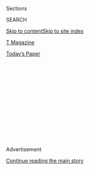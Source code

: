 <div id="app">

<div id="standalone-header">

<div class="interactive-masthead NYTAppHideMasthead css-qz70u6 e1suatyy0">

<div class="section css-ui9rw0 e1suatyy2">

<div class="css-eph4ug er09x8g0">

<div class="css-6n7j50">

</div>

<span class="css-1dv1kvn">Sections</span>

<div class="css-10488qs">

<span class="css-1dv1kvn">SEARCH</span>

</div>

[Skip to content](#site-content)[Skip to site index](#site-index)

</div>

<div id="masthead-section-label" class="css-1wr3we4 eaxe0e00">

[T
Magazine](https://www.nytimes3xbfgragh.onion/section/t-magazine)

</div>

<div class="css-10698na e1huz5gh0">

</div>

</div>

<div id="masthead-bar-one" class="section hasLinks css-15hmgas e1csuq9d3">

<div class="css-uqyvli e1csuq9d0">

</div>

<div class="css-1uqjmks e1csuq9d1">

</div>

<div class="css-9e9ivx">

[](https://myaccount.nytimes3xbfgragh.onion/auth/login?response_type=cookie&client_id=vi)

</div>

<div class="css-1bvtpon e1csuq9d2">

[Today’s
Paper](https://www.nytimes3xbfgragh.onion/section/todayspaper)

</div>

</div>

</div>

<div class="css-1aor85t" style="opacity:0.000000001;z-index:-1;visibility:hidden">

<div class="css-1hqnpie">

<div class="css-epjblv">

<span class="css-100wwgy">Past Issues of T
Magazine</span>

</div>

<div class="css-k008qs">

<div class="css-o5pzib">

<span class="css-18z7m18"></span>

<div>

</div>

</div>

<span class="css-1n6z4y">https://nyti.ms/2WaOhU1</span>

<div class="css-1705lsu">

<div class="css-4xjgmj">

<div class="css-4skfbu" data-role="toolbar" data-aria-label="Social Media Share buttons, Save button, and Comments Panel with current comment count" data-testid="share-tools">

  - 
  - 
  - 
  - 
    
    <div class="css-6n7j50">
    
    </div>

  - 

</div>

</div>

</div>

</div>

</div>

</div>

<div id="top-wrapper" class="css-1sy8kpn">

<div id="top-slug" class="css-l9onyx">

Advertisement

</div>

[Continue reading the main
story](#after-top)

<div class="ad top-wrapper" style="text-align:center;height:100%;display:block;min-height:250px">

<div id="top" class="place-ad" data-position="top" data-size-key="top">

</div>

</div>

<div id="after-top">

</div>

</div>

</div>

<div id="site-content" data-role="main">

# Past Issues of T Magazine

<div class="css-1vegfwe interactive-byline-container">

<div class="interactive-byline css-103zbxs">

March 13,
2020

</div>

</div>

<div id="interactive-standalone-sharetools" class="css-wkcogx">

<div>

<div class="interactive-sharetools css-9z2bwm" data-role="toolbar" data-aria-label="Social Media Share buttons, Save button, and Comments Panel with current comment count" data-testid="share-tools">

  - 
  - 
  - 
  - 
    
    <div class="css-6n7j50">
    
    </div>

</div>

</div>

</div>

<div id="past-issues" class="section interactive-standard interactive-content interactive-size-scoop css-uc81c" data-id="100000007030494">

<div class="css-17ih8de interactive-body">

<div class="g-archive-header">

T Magazine <span>Past
Issues</span>

</div>

<div class="g-story g-freebird g-max-limit" data-preview-slug="tmag-archives">

<div class="g-container g-year">

<div class="g-container g-year-inner">

## <span class="g-balancer" data-id="1">2020</span>

<div class="g-asset g-grid g-col-count-4 g-label-top-left g-asset-width-full" style="">

<div class="g-grid-item-container g-align-left" style="">

<div class="g-grid-item" style="">

[](https://www.nytimes3xbfgragh.onion/issue/t-magazine/2020/05/02/ts-may-17-travel-issue)

<div class="g-asset g-image g-asset-width-bleed" style="">

<div class="g-asset_inner">

![](https://static01.graylady3jvrrxbe.onion/packages/flash/multimedia/ICONS/transparent.png)

![](https://static01.graylady3jvrrxbe.onion/images/2020/05/12/t-magazine/12tmag-travelcover/12tmag-travelcover-articleLarge-v2.gif)

</div>

</div>

Spring

Travel

</div>

<div class="g-grid-item" style="">

[](https://www.nytimes3xbfgragh.onion/issue/t-magazine/2020/04/12/ts-april-19-culture-issue)

<div class="g-asset g-image g-asset-width-bleed" style="">

<div class="g-asset_inner">

![](https://static01.graylady3jvrrxbe.onion/packages/flash/multimedia/ICONS/transparent.png)

![](https://static01.graylady3jvrrxbe.onion/images/2020/04/13/t-magazine/13tmag-coversarchive/13tmag-coversarchive-superJumbo-v2.gif)

</div>

</div>

Spring

Culture

</div>

<div class="g-grid-item" style="">

[](https://www.nytimes3xbfgragh.onion/issue/t-magazine/2020/03/06/ts-march-22-design-issue)

<div class="g-asset g-image g-asset-width-bleed" style="">

<div class="g-asset_inner">

![](https://static01.graylady3jvrrxbe.onion/packages/flash/multimedia/ICONS/transparent.png)

![](https://static01.graylady3jvrrxbe.onion/images/2020/03/19/t-magazine/19tmag-decotiis-slide-DM3X/19tmag-decotiis-slide-DM3X-jumbo.jpg)

</div>

</div>

Spring

Design

</div>

<div class="g-grid-item" style="">

[](https://www.nytimes3xbfgragh.onion/issue/t-magazine/2020/02/21/ts-march-8-mens-fashion-issue)

<div class="g-asset g-image g-asset-width-bleed" style="">

<div class="g-asset_inner">

![](https://static01.graylady3jvrrxbe.onion/packages/flash/multimedia/ICONS/transparent.png)

![](https://static01.graylady3jvrrxbe.onion/newsgraphics/2020/01/21/tmag-archives/assets/images/spring-mens-2020-480.jpg)

</div>

</div>

Spring

Men’s
Fashion

</div>

<div class="g-grid-item" style="">

[](https://www.nytimes3xbfgragh.onion/issue/t-magazine/2020/02/06/ts-feb-23-womens-fashion-issue)

<div class="g-asset g-image g-asset-width-bleed" style="">

<div class="g-asset_inner">

![](https://static01.graylady3jvrrxbe.onion/packages/flash/multimedia/ICONS/transparent.png)

![](https://static01.graylady3jvrrxbe.onion/newsgraphics/2020/01/21/tmag-archives/assets/images/spring-womens-2020-480.jpg)

</div>

</div>

Spring

Women’s
Fashion

</div>

</div>

</div>

</div>

</div>

<div class="g-container g-year">

<div class="g-container g-year-inner">

## <span class="g-balancer" data-id="2">2019</span>

<div class="g-asset g-grid g-col-count-4 g-label-top-left g-asset-width-full" style="">

<div class="g-grid-item-container g-align-left" style="">

<div class="g-grid-item" style="">

[](https://www.nytimes3xbfgragh.onion/issue/t-magazine/2019/11/21/ts-dec-8-holiday-issue)

<div class="g-asset g-image g-asset-width-bleed" style="">

<div class="g-asset_inner">

![](https://static01.graylady3jvrrxbe.onion/packages/flash/multimedia/ICONS/transparent.png)

![](https://static01.graylady3jvrrxbe.onion/images/2019/12/05/t-magazine/05tmag-revisionists-slide-TPK4-copy/05tmag-revisionists-slide-TPK4-articleLarge.jpg)

</div>

</div>

Winter

Holiday

</div>

<div class="g-grid-item" style="">

[](https://www.nytimes3xbfgragh.onion/issue/t-magazine/2019/11/04/ts-nov-17-travel-issue)

<div class="g-asset g-image g-asset-width-bleed" style="">

<div class="g-asset_inner">

![](https://static01.graylady3jvrrxbe.onion/packages/flash/multimedia/ICONS/transparent.png)

![](https://static01.graylady3jvrrxbe.onion/images/2019/11/14/t-magazine/14tmag-collections-travel/14tmag-collections-travel-articleLarge-v3.jpg)

</div>

</div>

Winter

Travel

</div>

<div class="g-grid-item" style="">

[](https://www.nytimes3xbfgragh.onion/issue/t-magazine/2019/10/04/ts-oct-20-greats-issue)

<div class="g-asset g-image g-asset-width-bleed" style="">

<div class="g-asset_inner">

![](https://static01.graylady3jvrrxbe.onion/packages/flash/multimedia/ICONS/transparent.png)

![](https://static01.graylady3jvrrxbe.onion/images/2019/10/16/t-magazine/16tmag-greatsgif/16tmag-greatsgif-articleLarge-v2.gif)

</div>

</div>

Fall

The
Greats

</div>

<div class="g-grid-item" style="">

[](https://www.nytimes3xbfgragh.onion/issue/t-magazine/2019/09/09/ts-sept-22-design-luxury-issue)

<div class="g-asset g-image g-asset-width-bleed" style="">

<div class="g-asset_inner">

![](https://static01.graylady3jvrrxbe.onion/packages/flash/multimedia/ICONS/transparent.png)

![](https://static01.graylady3jvrrxbe.onion/images/2019/09/18/t-magazine/18tmag-dixon-slide-JYWP-copy/18tmag-dixon-slide-JYWP-articleLarge.jpg)

</div>

</div>

Fall

Design &
Luxury

</div>

<div class="g-grid-item" style="">

[](https://www.nytimes3xbfgragh.onion/issue/t-magazine/2019/08/27/ts-sept-8-mens-fashion-issue)

<div class="g-asset g-image g-asset-width-bleed" style="">

<div class="g-asset_inner">

![](https://static01.graylady3jvrrxbe.onion/packages/flash/multimedia/ICONS/transparent.png)

![](https://static01.graylady3jvrrxbe.onion/newsgraphics/2020/01/21/tmag-archives/assets/images/fall-mens-2019-480.jpg)

</div>

</div>

Fall

Men’s
Fashion

</div>

<div class="g-grid-item" style="">

[](https://www.nytimes3xbfgragh.onion/issue/t-magazine/2019/08/08/ts-aug-18-womens-fashion-issue)

<div class="g-asset g-image g-asset-width-bleed" style="">

<div class="g-asset_inner">

![](https://static01.graylady3jvrrxbe.onion/packages/flash/multimedia/ICONS/transparent.png)

![](https://static01.graylady3jvrrxbe.onion/newsgraphics/2020/01/21/tmag-archives/assets/images/fall-womens-2019-480.jpg)

</div>

</div>

Fall

Women’s
Fashion

</div>

<div class="g-grid-item" style="">

[](https://www.nytimes3xbfgragh.onion/issue/t-magazine/2019/05/08/ts-may-19-travel-issue)

<div class="g-asset g-image g-asset-width-bleed" style="">

<div class="g-asset_inner">

![](https://static01.graylady3jvrrxbe.onion/packages/flash/multimedia/ICONS/transparent.png)

![](https://static01.graylady3jvrrxbe.onion/images/2019/05/15/t-magazine/oakImage-1557946871119/oakImage-1557946871119-articleLarge.jpg)

</div>

</div>

Spring

Travel

</div>

<div class="g-grid-item" style="">

[](https://www.nytimes3xbfgragh.onion/issue/t-magazine/2019/04/06/ts-april-14-culture-issue)

<div class="g-asset g-image g-asset-width-bleed" style="">

<div class="g-asset_inner">

![](https://static01.graylady3jvrrxbe.onion/packages/flash/multimedia/ICONS/transparent.png)

![](https://static01.graylady3jvrrxbe.onion/images/2019/04/11/t-magazine/11tmag-cover/11tmag-cover-jumbo-v2.gif)

</div>

</div>

Spring

Culture

</div>

<div class="g-grid-item" style="">

[](https://www.nytimes3xbfgragh.onion/issue/t-magazine/2019/03/11/ts-march-24-design-issue)

<div class="g-asset g-image g-asset-width-bleed" style="">

<div class="g-asset_inner">

![](https://static01.graylady3jvrrxbe.onion/packages/flash/multimedia/ICONS/transparent.png)

![](https://static01.graylady3jvrrxbe.onion/images/2019/03/19/t-magazine/oakImage-1553003965942/oakImage-1553003965942-articleLarge.jpg)

</div>

</div>

Spring

Design

</div>

<div class="g-grid-item" style="">

[](https://www.nytimes3xbfgragh.onion/issue/t-magazine/2019/02/20/ts-march-3-mens-fashion-issue)

<div class="g-asset g-image g-asset-width-bleed" style="">

<div class="g-asset_inner">

![](https://static01.graylady3jvrrxbe.onion/packages/flash/multimedia/ICONS/transparent.png)

![](https://static01.graylady3jvrrxbe.onion/images/2019/02/18/t-magazine/18tmag-johns-slide-0QTI-copy/18tmag-johns-slide-0QTI-articleLarge.jpg)

</div>

</div>

Spring

Men’s
Fashion

</div>

<div class="g-grid-item" style="">

[](https://www.nytimes3xbfgragh.onion/issue/t-magazine/2019/02/04/ts-feb-17-womens-fashion-issue)

<div class="g-asset g-image g-asset-width-bleed" style="">

<div class="g-asset_inner">

![](https://static01.graylady3jvrrxbe.onion/packages/flash/multimedia/ICONS/transparent.png)

![](https://static01.graylady3jvrrxbe.onion/images/2019/02/14/t-magazine/oakImage-1550161003150/oakImage-1550161003150-articleLarge.jpg)

</div>

</div>

Spring

Women’s
Fashion

</div>

</div>

</div>

</div>

</div>

<div class="g-container g-year">

<div class="g-container g-year-inner">

## <span class="g-balancer" data-id="3">2018</span>

<div class="g-asset g-grid g-col-count-4 g-label-top-left g-asset-width-full" style="">

<div class="g-grid-item-container g-align-left" style="">

<div class="g-grid-item" style="">

[](https://www.nytimes3xbfgragh.onion/issue/t-magazine/2018/11/19/ts-dec-2-holiday-issue)

<div class="g-asset g-image g-asset-width-bleed" style="">

<div class="g-asset_inner">

![](https://static01.graylady3jvrrxbe.onion/packages/flash/multimedia/ICONS/transparent.png)

![](https://static01.graylady3jvrrxbe.onion/images/2018/12/03/t-magazine/03tmag-staticcover/03tmag-staticcover-jumbo-v2.gif)

</div>

</div>

Winter

Holiday

</div>

<div class="g-grid-item" style="">

[](https://www.nytimes3xbfgragh.onion/issue/t-magazine/2018/10/26/ts-nov-11-travel-issue)

<div class="g-asset g-image g-asset-width-bleed" style="">

<div class="g-asset_inner">

![](https://static01.graylady3jvrrxbe.onion/packages/flash/multimedia/ICONS/transparent.png)

![](https://static01.graylady3jvrrxbe.onion/images/2018/11/08/t-magazine/oakImage-1541697277397/oakImage-1541697277397-articleLarge.jpg)

</div>

</div>

Winter

Travel

</div>

<div class="g-grid-item" style="">

[](https://www.nytimes3xbfgragh.onion/issue/t-magazine/2018/10/05/ts-oct-21-greats-issue)

<div class="g-asset g-image g-asset-width-bleed" style="">

<div class="g-asset_inner">

![](https://static01.graylady3jvrrxbe.onion/packages/flash/multimedia/ICONS/transparent.png)

![](https://static01.graylady3jvrrxbe.onion/newsgraphics/2020/01/21/tmag-archives/assets/greatsb.gif)

</div>

</div>

Fall

The
Greats

</div>

<div class="g-grid-item" style="">

[](https://www.nytimes3xbfgragh.onion/issue/t-magazine/2018/09/06/ts-sept-23-design-luxury-issue)

<div class="g-asset g-image g-asset-width-bleed" style="">

<div class="g-asset_inner">

![](https://static01.graylady3jvrrxbe.onion/packages/flash/multimedia/ICONS/transparent.png)

![](https://static01.graylady3jvrrxbe.onion/images/2018/09/19/t-magazine/19tmag-luca-slide-BAFB-copy/19tmag-luca-slide-BAFB-articleLarge.jpg)

</div>

</div>

Fall

Design &
Luxury

</div>

<div class="g-grid-item" style="">

[](https://www.nytimes3xbfgragh.onion/issue/t-magazine/2018/08/31/ts-sept-9-mens-fashion-issue)

<div class="g-asset g-image g-asset-width-bleed" style="">

<div class="g-asset_inner">

![](https://static01.graylady3jvrrxbe.onion/packages/flash/multimedia/ICONS/transparent.png)

![](https://static01.graylady3jvrrxbe.onion/images/2018/09/05/t-magazine/05tmag-mensgif/05tmag-mensgif-jumbo-v2.gif)

</div>

</div>

Fall

Men’s
Fashion

</div>

<div class="g-grid-item" style="">

[](https://www.nytimes3xbfgragh.onion/issue/t-magazine/2018/08/06/ts-aug-19-womens-fashion-issue)

<div class="g-asset g-image g-asset-width-bleed" style="">

<div class="g-asset_inner">

![](https://static01.graylady3jvrrxbe.onion/packages/flash/multimedia/ICONS/transparent.png)

![](https://static01.graylady3jvrrxbe.onion/images/2018/08/15/t-magazine/15tmag-cover/15tmag-cover-articleLarge.jpg)

</div>

</div>

Fall

Women’s
Fashion

</div>

<div class="g-grid-item" style="">

[](https://www.nytimes3xbfgragh.onion/issue/t-magazine/2018/05/07/ts-may-20-travel-issue)

<div class="g-asset g-image g-asset-width-bleed" style="">

<div class="g-asset_inner">

![](https://static01.graylady3jvrrxbe.onion/packages/flash/multimedia/ICONS/transparent.png)

![](https://static01.graylady3jvrrxbe.onion/images/2018/05/17/t-magazine/17tmag-travelcpost/17tmag-travelcpost-articleLarge.jpg)

</div>

</div>

Spring

Travel

</div>

<div class="g-grid-item" style="">

[](https://www.nytimes3xbfgragh.onion/issue/t-magazine/2018/04/06/ts-april-22-culture-issue)

<div class="g-asset g-image g-asset-width-bleed" style="">

<div class="g-asset_inner">

![](https://static01.graylady3jvrrxbe.onion/packages/flash/multimedia/ICONS/transparent.png)

![](https://static01.graylady3jvrrxbe.onion/images/2018/04/13/t-magazine/13tmag-gif/13tmag-gif-articleLarge.gif)

</div>

</div>

Spring

Culture

</div>

<div class="g-grid-item" style="">

[](https://www.nytimes3xbfgragh.onion/issue/t-magazine/2018/03/13/ts-march-25-design-issue)

<div class="g-asset g-image g-asset-width-bleed" style="">

<div class="g-asset_inner">

![](https://static01.graylady3jvrrxbe.onion/packages/flash/multimedia/ICONS/transparent.png)

![](https://static01.graylady3jvrrxbe.onion/images/2018/03/21/t-magazine/21tmag-designcover/21tmag-designcover-articleLarge.jpg)

</div>

</div>

Spring

Design

</div>

<div class="g-grid-item" style="">

[](https://www.nytimes3xbfgragh.onion/issue/t-magazine/2018/02/21/ts-march-4-mens-style-issue)

<div class="g-asset g-image g-asset-width-bleed" style="">

<div class="g-asset_inner">

![](https://static01.graylady3jvrrxbe.onion/packages/flash/multimedia/ICONS/transparent.png)

![](https://static01.graylady3jvrrxbe.onion/images/2018/03/13/t-magazine/13tmag-c2/13tmag-c2-articleLarge.jpg)

</div>

</div>

Spring

Men’s
Style

</div>

<div class="g-grid-item" style="">

[](https://www.nytimes3xbfgragh.onion/issue/t-magazine/2018/02/09/ts-feb-18-womens-fashion-issue)

<div class="g-asset g-image g-asset-width-bleed" style="">

<div class="g-asset_inner">

![](https://static01.graylady3jvrrxbe.onion/packages/flash/multimedia/ICONS/transparent.png)

![](https://static01.graylady3jvrrxbe.onion/images/2018/03/13/t-magazine/13tmag-c1/13tmag-c1-articleLarge.jpg)

</div>

</div>

Spring

Women’s
Fashion

</div>

</div>

</div>

</div>

</div>

<div class="g-container g-year">

<div class="g-container g-year-inner">

## <span class="g-balancer" data-id="4">2017</span>

<div class="g-asset g-grid g-col-count-4 g-label-top-left g-asset-width-full" style="">

<div class="g-grid-item-container g-align-left" style="">

<div class="g-grid-item" style="">

[](https://www.nytimes3xbfgragh.onion/issue/t-magazine/2017/11/17/ts-dec-3-holiday-issue)

<div class="g-asset g-image g-asset-width-bleed" style="">

<div class="g-asset_inner">

![](https://static01.graylady3jvrrxbe.onion/packages/flash/multimedia/ICONS/transparent.png)

![](https://static01.graylady3jvrrxbe.onion/newsgraphics/2020/01/21/tmag-archives/assets/images/winter-holiday-2017-480.jpg)

</div>

</div>

Winter

Holiday

</div>

<div class="g-grid-item" style="">

[](https://www.nytimes3xbfgragh.onion/issue/t-magazine/2017/10/27/ts-nov-12-travel-issue)

<div class="g-asset g-image g-asset-width-bleed" style="">

<div class="g-asset_inner">

![](https://static01.graylady3jvrrxbe.onion/packages/flash/multimedia/ICONS/transparent.png)

![](https://static01.graylady3jvrrxbe.onion/newsgraphics/2020/01/21/tmag-archives/assets/images/winter-travel-2017-480.jpg)

</div>

</div>

Winter

Travel

</div>

<div class="g-grid-item" style="">

[](https://www.nytimes3xbfgragh.onion/issue/t-magazine/2017/10/02/ts-oct-22-the-greats-issue)

<div class="g-asset g-image g-asset-width-bleed" style="">

<div class="g-asset_inner">

![](https://static01.graylady3jvrrxbe.onion/packages/flash/multimedia/ICONS/transparent.png)

![](https://static01.graylady3jvrrxbe.onion/newsgraphics/2020/01/21/tmag-archives/assets/greatsa.gif)

</div>

</div>

Fall

The
Greats

</div>

<div class="g-grid-item" style="">

[](https://www.nytimes3xbfgragh.onion/issue/t-magazine/2017/09/11/ts-sept-24-design-luxury-issue)

<div class="g-asset g-image g-asset-width-bleed" style="">

<div class="g-asset_inner">

![](https://static01.graylady3jvrrxbe.onion/packages/flash/multimedia/ICONS/transparent.png)

![](https://static01.graylady3jvrrxbe.onion/newsgraphics/2020/01/21/tmag-archives/assets/images/fall-design-2017-480.jpg)

</div>

</div>

Fall

Design &
Luxury

</div>

<div class="g-grid-item" style="">

[](https://www.nytimes3xbfgragh.onion/issue/t-magazine/2017/09/05/ts-sept-10-mens-style-issue)

<div class="g-asset g-image g-asset-width-bleed" style="">

<div class="g-asset_inner">

![](https://static01.graylady3jvrrxbe.onion/packages/flash/multimedia/ICONS/transparent.png)

![](https://static01.graylady3jvrrxbe.onion/newsgraphics/2020/01/21/tmag-archives/assets/images/fall-mens-2017-480.jpg)

</div>

</div>

Fall

Men’s
Style

</div>

<div class="g-grid-item" style="">

[](https://www.nytimes3xbfgragh.onion/issue/t-magazine/2017/08/11/ts-aug-20-womens-fashion-issue)

<div class="g-asset g-image g-asset-width-bleed" style="">

<div class="g-asset_inner">

![](https://static01.graylady3jvrrxbe.onion/packages/flash/multimedia/ICONS/transparent.png)

![](https://static01.graylady3jvrrxbe.onion/newsgraphics/2020/01/21/tmag-archives/assets/images/fall-womens-2017-480.jpg)

</div>

</div>

Fall

Women’s
Fashion

</div>

<div class="g-grid-item" style="">

[](https://www.nytimes3xbfgragh.onion/issue/t-magazine/2017/05/08/ts-may-21-travel-issue-20170521)

<div class="g-asset g-image g-asset-width-bleed" style="">

<div class="g-asset_inner">

![](https://static01.graylady3jvrrxbe.onion/packages/flash/multimedia/ICONS/transparent.png)

![](https://static01.graylady3jvrrxbe.onion/newsgraphics/2020/01/21/tmag-archives/assets/images/spring-travel-2017-480.jpg)

</div>

</div>

Spring

Travel

</div>

<div class="g-grid-item" style="">

[](https://www.nytimes3xbfgragh.onion/issue/t-magazine/2017/04/10/ts-april-23-culture-issue-20170423)

<div class="g-asset g-image g-asset-width-bleed" style="">

<div class="g-asset_inner">

![](https://static01.graylady3jvrrxbe.onion/packages/flash/multimedia/ICONS/transparent.png)

![](https://static01.graylady3jvrrxbe.onion/newsgraphics/2020/01/21/tmag-archives/assets/images/spring-culture-2017-480.jpg)

</div>

</div>

Spring

Culture

</div>

<div class="g-grid-item" style="">

[](https://www.nytimes3xbfgragh.onion/issue/t-magazine/2017/03/07/design-issue-20170326)

<div class="g-asset g-image g-asset-width-bleed" style="">

<div class="g-asset_inner">

![](https://static01.graylady3jvrrxbe.onion/packages/flash/multimedia/ICONS/transparent.png)

![](https://static01.graylady3jvrrxbe.onion/newsgraphics/2020/01/21/tmag-archives/assets/images/spring-design-2017-480.jpg)

</div>

</div>

Spring

Design

</div>

<div class="g-grid-item" style="">

[](https://www.nytimes3xbfgragh.onion/issue/t-magazine/2017/03/05/ts-march-5-mens-style-issue)

<div class="g-asset g-image g-asset-width-bleed" style="">

<div class="g-asset_inner">

![](https://static01.graylady3jvrrxbe.onion/packages/flash/multimedia/ICONS/transparent.png)

![](https://static01.graylady3jvrrxbe.onion/newsgraphics/2020/01/21/tmag-archives/assets/mensa.gif)

</div>

</div>

Spring

Men’s
Style

</div>

<div class="g-grid-item" style="">

[](https://www.nytimes3xbfgragh.onion/issue/t-magazine/2017/02/19/womens-fashion-issue)

<div class="g-asset g-image g-asset-width-bleed" style="">

<div class="g-asset_inner">

![](https://static01.graylady3jvrrxbe.onion/packages/flash/multimedia/ICONS/transparent.png)

![](https://static01.graylady3jvrrxbe.onion/newsgraphics/2020/01/21/tmag-archives/assets/images/spring-womens-2017-480.jpg)

</div>

</div>

Spring

Women’s
Fashion

</div>

</div>

</div>

</div>

</div>

<div class="g-container g-year">

<div class="g-container g-year-inner">

## <span class="g-balancer" data-id="5">2016</span>

<div class="g-asset g-grid g-col-count-5 g-label-top-left g-asset-width-full" style="">

<div class="g-grid-item-container g-align-left" style="">

<div class="g-grid-item" style="">

[](https://www.nytimes3xbfgragh.onion/issue/t-magazine/2016/12/04/Ts-Dec-4-Holiday-Issue)

<div class="g-asset g-image g-asset-width-bleed" style="">

<div class="g-asset_inner">

![](https://static01.graylady3jvrrxbe.onion/packages/flash/multimedia/ICONS/transparent.png)

![](https://static01.graylady3jvrrxbe.onion/newsgraphics/2020/01/21/tmag-archives/assets/images/winter-holiday-2016-480.jpg)

</div>

</div>

Winter

Holiday

</div>

<div class="g-grid-item" style="">

[](https://www.nytimes3xbfgragh.onion/issue/t-magazine/2016/11/13/Ts-Nov-13-Travel-Issue)

<div class="g-asset g-image g-asset-width-bleed" style="">

<div class="g-asset_inner">

![](https://static01.graylady3jvrrxbe.onion/packages/flash/multimedia/ICONS/transparent.png)

![](https://static01.graylady3jvrrxbe.onion/newsgraphics/2020/01/21/tmag-archives/assets/images/winter-travel-2016-480.jpg)

</div>

</div>

Winter

Travel

</div>

<div class="g-grid-item" style="">

[](https://www.nytimes3xbfgragh.onion/issue/t-magazine/2016/10/23/greats)

<div class="g-asset g-image g-asset-width-bleed" style="">

<div class="g-asset_inner">

![](https://static01.graylady3jvrrxbe.onion/packages/flash/multimedia/ICONS/transparent.png)

![](https://static01.graylady3jvrrxbe.onion/newsgraphics/2020/01/21/tmag-archives/assets/images/fall-greats-2016-480.jpg)

</div>

</div>

Fall

The
Greats

</div>

<div class="g-grid-item" style="">

[](https://www.nytimes3xbfgragh.onion/issue/t-magazine/2016/09/25/design-luxury)

<div class="g-asset g-image g-asset-width-bleed" style="">

<div class="g-asset_inner">

![](https://static01.graylady3jvrrxbe.onion/packages/flash/multimedia/ICONS/transparent.png)

![](https://static01.graylady3jvrrxbe.onion/newsgraphics/2020/01/21/tmag-archives/assets/images/fall-design-2016-480.jpg)

</div>

</div>

Fall

Design &
Luxury

</div>

<div class="g-grid-item" style="">

[](https://www.nytimes3xbfgragh.onion/issue/t-magazine/2016/09/11/mens-style)

<div class="g-asset g-image g-asset-width-bleed" style="">

<div class="g-asset_inner">

![](https://static01.graylady3jvrrxbe.onion/packages/flash/multimedia/ICONS/transparent.png)

![](https://static01.graylady3jvrrxbe.onion/newsgraphics/2020/01/21/tmag-archives/assets/images/fall-mens-2016-480.jpg)

</div>

</div>

Fall

Men’s
Style

</div>

<div class="g-grid-item" style="">

[](https://www.nytimes3xbfgragh.onion/issue/t-magazine/2016/08/21/womens-fashion)

<div class="g-asset g-image g-asset-width-bleed" style="">

<div class="g-asset_inner">

![](https://static01.graylady3jvrrxbe.onion/packages/flash/multimedia/ICONS/transparent.png)

![](https://static01.graylady3jvrrxbe.onion/newsgraphics/2020/01/21/tmag-archives/assets/images/fall-womens-2016-480.jpg)

</div>

</div>

Fall

Women’s
Fashion

</div>

<div class="g-grid-item" style="">

[](https://www.nytimes3xbfgragh.onion/issue/t-magazine/2016/07/17/entertainment)

<div class="g-asset g-image g-asset-width-bleed" style="">

<div class="g-asset_inner">

![](https://static01.graylady3jvrrxbe.onion/packages/flash/multimedia/ICONS/transparent.png)

![](https://static01.graylady3jvrrxbe.onion/newsgraphics/2020/01/21/tmag-archives/assets/images/summer-entertainment-2016-480.jpg)

</div>

</div>

Summer

Entertainment

</div>

<div class="g-grid-item" style="">

[](https://www.nytimes3xbfgragh.onion/issue/t-magazine/2016/06/12/beauty)

<div class="g-asset g-image g-asset-width-bleed" style="">

<div class="g-asset_inner">

![](https://static01.graylady3jvrrxbe.onion/packages/flash/multimedia/ICONS/transparent.png)

![](https://static01.graylady3jvrrxbe.onion/newsgraphics/2020/01/21/tmag-archives/assets/images/summer-beauty-2016-480.jpg)

</div>

</div>

Summer

Beauty

</div>

<div class="g-grid-item" style="">

[](https://www.nytimes3xbfgragh.onion/issue/t-magazine/2016/05/22/travel)

<div class="g-asset g-image g-asset-width-bleed" style="">

<div class="g-asset_inner">

![](https://static01.graylady3jvrrxbe.onion/packages/flash/multimedia/ICONS/transparent.png)

![](https://static01.graylady3jvrrxbe.onion/newsgraphics/2020/01/21/tmag-archives/assets/images/summer-travel-2016-480.jpg)

</div>

</div>

Summer

Travel

</div>

<div class="g-grid-item" style="">

[](https://www.nytimes3xbfgragh.onion/issue/t-magazine/2016/04/17/culture)

<div class="g-asset g-image g-asset-width-bleed" style="">

<div class="g-asset_inner">

![](https://static01.graylady3jvrrxbe.onion/packages/flash/multimedia/ICONS/transparent.png)

![](https://static01.graylady3jvrrxbe.onion/newsgraphics/2020/01/21/tmag-archives/assets/images/spring-culture-2016-480.jpg)

</div>

</div>

Spring

Culture

</div>

<div class="g-grid-item" style="">

[](https://www.nytimes3xbfgragh.onion/issue/t-magazine/design/2016/03/20/t-design)

<div class="g-asset g-image g-asset-width-bleed" style="">

<div class="g-asset_inner">

![](https://static01.graylady3jvrrxbe.onion/packages/flash/multimedia/ICONS/transparent.png)

![](https://static01.graylady3jvrrxbe.onion/newsgraphics/2020/01/21/tmag-archives/assets/images/spring-design-2016-480.jpg)

</div>

</div>

Spring

Design

</div>

<div class="g-grid-item" style="">

[](https://www.nytimes3xbfgragh.onion/issue/t-magazine/2016/03/06/men-spring-fashion)

<div class="g-asset g-image g-asset-width-bleed" style="">

<div class="g-asset_inner">

![](https://static01.graylady3jvrrxbe.onion/packages/flash/multimedia/ICONS/transparent.png)

![](https://static01.graylady3jvrrxbe.onion/newsgraphics/2020/01/21/tmag-archives/assets/images/spring-mens-2016-480.jpg)

</div>

</div>

Spring

Men’s
Fashion

</div>

<div class="g-grid-item" style="">

[](https://www.nytimes3xbfgragh.onion/issue/t-magazine/2016/02/14/womens-fashion)

<div class="g-asset g-image g-asset-width-bleed" style="">

<div class="g-asset_inner">

![](https://static01.graylady3jvrrxbe.onion/packages/flash/multimedia/ICONS/transparent.png)

![](https://static01.graylady3jvrrxbe.onion/newsgraphics/2020/01/21/tmag-archives/assets/images/spring-womens-2016-480.jpg)

</div>

</div>

Spring

Women’s
Fashion

</div>

</div>

</div>

</div>

</div>

<div class="g-container g-year">

<div class="g-container g-year-inner">

## <span class="g-balancer" data-id="6">2015</span>

<div class="g-asset g-grid g-col-count-5 g-label-top-left g-asset-width-full" style="">

<div class="g-grid-item-container g-align-left" style="">

<div class="g-grid-item" style="">

[](https://www.nytimes3xbfgragh.onion/spotlight/t-magazine-issue-holiday-2015)

<div class="g-asset g-image g-asset-width-bleed" style="">

<div class="g-asset_inner">

![](https://static01.graylady3jvrrxbe.onion/packages/flash/multimedia/ICONS/transparent.png)

![](https://static01.graylady3jvrrxbe.onion/newsgraphics/2020/01/21/tmag-archives/assets/images/winter-holiday-2015-480.jpg)

</div>

</div>

Winter

Holiday

</div>

<div class="g-grid-item" style="">

[](https://www.nytimes3xbfgragh.onion/spotlight/t-magazine-issue-winter-travel)

<div class="g-asset g-image g-asset-width-bleed" style="">

<div class="g-asset_inner">

![](https://static01.graylady3jvrrxbe.onion/packages/flash/multimedia/ICONS/transparent.png)

![](https://static01.graylady3jvrrxbe.onion/newsgraphics/2020/01/21/tmag-archives/assets/images/winter-travel-2015-480.jpg)

</div>

</div>

Winter

Travel

</div>

<div class="g-grid-item" style="">

[](https://www.nytimes3xbfgragh.onion/spotlight/t-magazine-issue-the-greats)

<div class="g-asset g-image g-asset-width-bleed" style="">

<div class="g-asset_inner">

![](https://static01.graylady3jvrrxbe.onion/packages/flash/multimedia/ICONS/transparent.png)

![](https://static01.graylady3jvrrxbe.onion/newsgraphics/2020/01/21/tmag-archives/assets/images/fall-greats-2015-480.jpg)

</div>

</div>

Fall

The
Greats

</div>

<div class="g-grid-item" style="">

[](https://www.nytimes3xbfgragh.onion/interactive/2015/09/25/t-magazine/design-luxury-issue.html)

<div class="g-asset g-image g-asset-width-bleed" style="">

<div class="g-asset_inner">

![](https://static01.graylady3jvrrxbe.onion/packages/flash/multimedia/ICONS/transparent.png)

![](https://static01.graylady3jvrrxbe.onion/newsgraphics/2020/01/21/tmag-archives/assets/images/fall-design-2015-480.jpg)

</div>

</div>

Fall

Design &
Luxury

</div>

<div class="g-grid-item" style="">

[](https://www.nytimes3xbfgragh.onion/interactive/2015/09/11/t-magazine/fall-men-style-issue.html)

<div class="g-asset g-image g-asset-width-bleed" style="">

<div class="g-asset_inner">

![](https://static01.graylady3jvrrxbe.onion/packages/flash/multimedia/ICONS/transparent.png)

![](https://static01.graylady3jvrrxbe.onion/newsgraphics/2020/01/21/tmag-archives/assets/images/fall-mens-2015-480.jpg)

</div>

</div>

Fall

Men’s
Fashion

</div>

<div class="g-grid-item" style="">

[](https://www.nytimes3xbfgragh.onion/interactive/2015/08/23/t-magazine/fall-womens-fashion-issue-collection.html)

<div class="g-asset g-image g-asset-width-bleed" style="">

<div class="g-asset_inner">

![](https://static01.graylady3jvrrxbe.onion/packages/flash/multimedia/ICONS/transparent.png)

![](https://static01.graylady3jvrrxbe.onion/newsgraphics/2020/01/21/tmag-archives/assets/images/fall-womens-2015-480.jpg)

</div>

</div>

Fall

Women’s
Fashion

</div>

<div class="g-grid-item" style="">

[](https://www.nytimes3xbfgragh.onion/indexes/2015/07/19/t-magazine/design-issue/index.html)

<div class="g-asset g-image g-asset-width-bleed" style="">

<div class="g-asset_inner">

![](https://static01.graylady3jvrrxbe.onion/packages/flash/multimedia/ICONS/transparent.png)

![](https://static01.graylady3jvrrxbe.onion/newsgraphics/2020/01/21/tmag-archives/assets/images/summer-entertainment-2015-480.jpg)

</div>

</div>

Summer

Entertainment

</div>

<div class="g-grid-item" style="">

[](https://www.nytimes3xbfgragh.onion/indexes/2015/06/14/t-magazine/womens-fashion-issue/index.html)

<div class="g-asset g-image g-asset-width-bleed" style="">

<div class="g-asset_inner">

![](https://static01.graylady3jvrrxbe.onion/packages/flash/multimedia/ICONS/transparent.png)

![](https://static01.graylady3jvrrxbe.onion/newsgraphics/2020/01/21/tmag-archives/assets/images/summer-beauty-2015-480.jpg)

</div>

</div>

Summer

Beauty

</div>

<div class="g-grid-item" style="">

[](https://www.nytimes3xbfgragh.onion/indexes/2015/05/17/t-magazine/travel-issue/index.html)

<div class="g-asset g-image g-asset-width-bleed" style="">

<div class="g-asset_inner">

![](https://static01.graylady3jvrrxbe.onion/packages/flash/multimedia/ICONS/transparent.png)

![](https://static01.graylady3jvrrxbe.onion/newsgraphics/2020/01/21/tmag-archives/assets/images/spring-travel-2015-480.jpg)

</div>

</div>

Spring

Travel

</div>

<div class="g-grid-item" style="">

[](https://www.nytimes3xbfgragh.onion/indexes/2015/04/12/t-magazine/design-issue/index.html)

<div class="g-asset g-image g-asset-width-bleed" style="">

<div class="g-asset_inner">

![](https://static01.graylady3jvrrxbe.onion/packages/flash/multimedia/ICONS/transparent.png)

![](https://static01.graylady3jvrrxbe.onion/newsgraphics/2020/01/21/tmag-archives/assets/images/spring-culture-2015-480.jpg)

</div>

</div>

Spring

Culture

</div>

<div class="g-grid-item" style="">

[](https://www.nytimes3xbfgragh.onion/indexes/2015/03/29/t-magazine/design-issue/index.html)

<div class="g-asset g-image g-asset-width-bleed" style="">

<div class="g-asset_inner">

![](https://static01.graylady3jvrrxbe.onion/packages/flash/multimedia/ICONS/transparent.png)

![](https://static01.graylady3jvrrxbe.onion/newsgraphics/2020/01/21/tmag-archives/assets/images/spring-design-2015-480.jpg)

</div>

</div>

Spring

Design

</div>

<div class="g-grid-item" style="">

[](https://www.nytimes3xbfgragh.onion/indexes/2015/03/08/t-magazine/mens-fashion-issue/index.html)

<div class="g-asset g-image g-asset-width-bleed" style="">

<div class="g-asset_inner">

![](https://static01.graylady3jvrrxbe.onion/packages/flash/multimedia/ICONS/transparent.png)

![](https://static01.graylady3jvrrxbe.onion/newsgraphics/2020/01/21/tmag-archives/assets/images/spring-mens-2015-480.jpg)

</div>

</div>

Spring

Men’s
Fashion

</div>

<div class="g-grid-item" style="">

[](https://www.nytimes3xbfgragh.onion/indexes/2015/02/15/t-magazine/womens-fashion-issue/index.html)

<div class="g-asset g-image g-asset-width-bleed" style="">

<div class="g-asset_inner">

![](https://static01.graylady3jvrrxbe.onion/packages/flash/multimedia/ICONS/transparent.png)

![](https://static01.graylady3jvrrxbe.onion/newsgraphics/2020/01/21/tmag-archives/assets/images/spring-womens-2015-480.jpg)

</div>

</div>

Spring

Women’s
Fashion

</div>

</div>

</div>

</div>

</div>

<div class="g-container g-year">

<div class="g-container g-year-inner">

## <span class="g-balancer" data-id="7">2014</span>

<div class="g-asset g-grid g-col-count-5 g-label-top-left g-asset-width-full" style="">

<div class="g-grid-item-container g-align-left" style="">

<div class="g-grid-item" style="">

[](https://www.nytimes3xbfgragh.onion/indexes/2014/12/07/t-magazine/design-issue/index.html)

<div class="g-asset g-image g-asset-width-bleed" style="">

<div class="g-asset_inner">

![](https://static01.graylady3jvrrxbe.onion/packages/flash/multimedia/ICONS/transparent.png)

![](https://static01.graylady3jvrrxbe.onion/newsgraphics/2020/01/21/tmag-archives/assets/images/winter-holiday-2014-480.jpg)

</div>

</div>

Winter

Holiday

</div>

<div class="g-grid-item" style="">

[](https://www.nytimes3xbfgragh.onion/indexes/2014/11/16/t-magazine/womens-fashion-issue/index.html)

<div class="g-asset g-image g-asset-width-bleed" style="">

<div class="g-asset_inner">

![](https://static01.graylady3jvrrxbe.onion/packages/flash/multimedia/ICONS/transparent.png)

![](https://static01.graylady3jvrrxbe.onion/newsgraphics/2020/01/21/tmag-archives/assets/images/winter-luxury-2014-480.jpg)

</div>

</div>

Winter

Luxury

</div>

<div class="g-grid-item" style="">

[](https://www.nytimes3xbfgragh.onion/indexes/2014/11/02/t-magazine/travel-issue/index.html)

<div class="g-asset g-image g-asset-width-bleed" style="">

<div class="g-asset_inner">

![](https://static01.graylady3jvrrxbe.onion/packages/flash/multimedia/ICONS/transparent.png)

![](https://static01.graylady3jvrrxbe.onion/newsgraphics/2020/01/21/tmag-archives/assets/images/fall-travel-2014-480.jpg)

</div>

</div>

Fall

Travel

</div>

<div class="g-grid-item" style="">

[](https://www.nytimes3xbfgragh.onion/indexes/2014/10/22/t-magazine/design-issue/index.html)

<div class="g-asset g-image g-asset-width-bleed" style="">

<div class="g-asset_inner">

![](https://static01.graylady3jvrrxbe.onion/packages/flash/multimedia/ICONS/transparent.png)

![](https://static01.graylady3jvrrxbe.onion/newsgraphics/2020/01/21/tmag-archives/assets/images/fall-t10-2014-480.jpg)

</div>

</div>

Fall

T@10

</div>

<div class="g-grid-item" style="">

[](https://www.nytimes3xbfgragh.onion/indexes/2014/10/01/t-magazine/design-issue/index.html)

<div class="g-asset g-image g-asset-width-bleed" style="">

<div class="g-asset_inner">

![](https://static01.graylady3jvrrxbe.onion/packages/flash/multimedia/ICONS/transparent.png)

![](https://static01.graylady3jvrrxbe.onion/newsgraphics/2020/01/21/tmag-archives/assets/images/fall-design-2014-480.jpg)

</div>

</div>

Fall

Design

</div>

<div class="g-grid-item" style="">

[](https://www.nytimes3xbfgragh.onion/indexes/2014/09/14/t-magazine/mens-fashion-issue/index.html)

<div class="g-asset g-image g-asset-width-bleed" style="">

<div class="g-asset_inner">

![](https://static01.graylady3jvrrxbe.onion/packages/flash/multimedia/ICONS/transparent.png)

![](https://static01.graylady3jvrrxbe.onion/newsgraphics/2020/01/21/tmag-archives/assets/images/fall-mens-2014-480.jpg)

</div>

</div>

Fall

Men’s
Fashion

</div>

<div class="g-grid-item" style="">

[](https://www.nytimes3xbfgragh.onion/indexes/2014/08/24/t-magazine/womens-fashion-issue/index.html)

<div class="g-asset g-image g-asset-width-bleed" style="">

<div class="g-asset_inner">

![](https://static01.graylady3jvrrxbe.onion/packages/flash/multimedia/ICONS/transparent.png)

![](https://static01.graylady3jvrrxbe.onion/newsgraphics/2020/01/21/tmag-archives/assets/images/fall-womens-2014-480.jpg)

</div>

</div>

Fall

Women’s
Fashion

</div>

<div class="g-grid-item" style="">

[](https://www.nytimes3xbfgragh.onion/indexes/2014/06/15/t-magazine/design-issue/index.html)

<div class="g-asset g-image g-asset-width-bleed" style="">

<div class="g-asset_inner">

![](https://static01.graylady3jvrrxbe.onion/packages/flash/multimedia/ICONS/transparent.png)

![](https://static01.graylady3jvrrxbe.onion/newsgraphics/2020/01/21/tmag-archives/assets/images/summer-culture-2014-480.jpg)

</div>

</div>

Summer

Culture

</div>

<div class="g-grid-item" style="">

[](https://www.nytimes3xbfgragh.onion/indexes/2014/05/11/t-magazine/travel-issue/index.html)

<div class="g-asset g-image g-asset-width-bleed" style="">

<div class="g-asset_inner">

![](https://static01.graylady3jvrrxbe.onion/packages/flash/multimedia/ICONS/transparent.png)

![](https://static01.graylady3jvrrxbe.onion/newsgraphics/2020/01/21/tmag-archives/assets/images/summer-travel-2014-480.jpg)

</div>

</div>

Summer

Travel

</div>

<div class="g-grid-item" style="">

[](https://www.nytimes3xbfgragh.onion/indexes/2014/06/14/t-magazine/design-issue/index.html)

<div class="g-asset g-image g-asset-width-bleed" style="">

<div class="g-asset_inner">

![](https://static01.graylady3jvrrxbe.onion/packages/flash/multimedia/ICONS/transparent.png)

![](https://static01.graylady3jvrrxbe.onion/newsgraphics/2020/01/21/tmag-archives/assets/images/spring-design-2014-480.jpg)

</div>

</div>

Spring

Design

</div>

<div class="g-grid-item" style="">

[](https://www.nytimes3xbfgragh.onion/indexes/2014/03/23/t-magazine/travel-issue/index.html)

<div class="g-asset g-image g-asset-width-bleed" style="">

<div class="g-asset_inner">

![](https://static01.graylady3jvrrxbe.onion/packages/flash/multimedia/ICONS/transparent.png)

![](https://static01.graylady3jvrrxbe.onion/newsgraphics/2020/01/21/tmag-archives/assets/images/spring-travel-2014-480.jpg)

</div>

</div>

Spring

Travel

</div>

<div class="g-grid-item" style="">

[](https://www.nytimes3xbfgragh.onion/indexes/2014/03/09/t-magazine/mens-fashion-issue/index.html)

<div class="g-asset g-image g-asset-width-bleed" style="">

<div class="g-asset_inner">

![](https://static01.graylady3jvrrxbe.onion/packages/flash/multimedia/ICONS/transparent.png)

![](https://static01.graylady3jvrrxbe.onion/newsgraphics/2020/01/21/tmag-archives/assets/images/spring-mens-2014-480.jpg)

</div>

</div>

Spring

Men’s
Fashion

</div>

<div class="g-grid-item" style="">

[](https://www.nytimes3xbfgragh.onion/indexes/2014/02/16/t-magazine/womens-fashion-issue/index.html)

<div class="g-asset g-image g-asset-width-bleed" style="">

<div class="g-asset_inner">

![](https://static01.graylady3jvrrxbe.onion/packages/flash/multimedia/ICONS/transparent.png)

![](https://static01.graylady3jvrrxbe.onion/newsgraphics/2020/01/21/tmag-archives/assets/images/spring-womens-2014-480.jpg)

</div>

</div>

Spring

Women’s
Fashion

</div>

</div>

</div>

</div>

</div>

<div class="g-container g-year g-archived">

<div class="g-container g-year-inner">

## <span class="g-balancer" data-id="8">Deep Archives: 2013</span>

<div class="g-asset g-grid g-col-count-6 g-label-top-left g-asset-width-full" style="">

<div class="g-grid-item-container g-align-left" style="">

<div class="g-grid-item" style="">

<div class="g-asset g-image g-asset-width-bleed" style="">

<div class="g-asset_inner">

![](https://static01.graylady3jvrrxbe.onion/packages/flash/multimedia/ICONS/transparent.png)

![](https://static01.graylady3jvrrxbe.onion/images/2013/12/05/t-magazine/THolidayCover/THolidayCover-custom1.jpg)

</div>

</div>

Winter

Holiday

</div>

<div class="g-grid-item" style="">

<div class="g-asset g-image g-asset-width-bleed" style="">

<div class="g-asset_inner">

![](https://static01.graylady3jvrrxbe.onion/packages/flash/multimedia/ICONS/transparent.png)

![](https://static01.graylady3jvrrxbe.onion/images/2013/11/14/t-magazine/TWinterTravel2013cover/TWinterTravel2013cover-custom1.jpg)

</div>

</div>

Winter

Travel

</div>

<div class="g-grid-item" style="">

<div class="g-asset g-image g-asset-width-bleed" style="">

<div class="g-asset_inner">

![](https://static01.graylady3jvrrxbe.onion/packages/flash/multimedia/ICONS/transparent.png)

![](https://static01.graylady3jvrrxbe.onion/images/2013/11/01/t-magazine/Tcover-luxury/Tcover-luxury-custom1.jpg)

</div>

</div>

Fall

Luxury

</div>

<div class="g-grid-item" style="">

<div class="g-asset g-image g-asset-width-bleed" style="">

<div class="g-asset_inner">

![](https://static01.graylady3jvrrxbe.onion/packages/flash/multimedia/ICONS/transparent.png)

![](https://static01.graylady3jvrrxbe.onion/images/2013/10/20/t-magazine/20cover-winterdesign/20cover-winterdesign-custom1.jpg)

</div>

</div>

Fall

Design

</div>

<div class="g-grid-item" style="">

<div class="g-asset g-image g-asset-width-bleed" style="">

<div class="g-asset_inner">

![](https://static01.graylady3jvrrxbe.onion/packages/flash/multimedia/ICONS/transparent.png)

![](https://static01.graylady3jvrrxbe.onion/images/2013/10/06/t-magazine/06travel-cover/06travel-cover-custom2.jpg)

</div>

</div>

Fall

Travel

</div>

<div class="g-grid-item" style="">

<div class="g-asset g-image g-asset-width-bleed" style="">

<div class="g-asset_inner">

![](https://static01.graylady3jvrrxbe.onion/packages/flash/multimedia/ICONS/transparent.png)

![](https://static01.graylady3jvrrxbe.onion/images/2013/09/15/t-magazine/15cover-mens/15cover-mens-custom2.jpg)

</div>

</div>

Fall

Men’s
Fashion

</div>

<div class="g-grid-item" style="">

<div class="g-asset g-image g-asset-width-bleed" style="">

<div class="g-asset_inner">

![](https://static01.graylady3jvrrxbe.onion/packages/flash/multimedia/ICONS/transparent.png)

![](https://static01.graylady3jvrrxbe.onion/images/2013/08/23/t-magazine/T-Fall-Women-2013-cover/T-Fall-Women-2013-cover-custom2.jpg)

</div>

</div>

Fall

Women’s
Fashion

</div>

<div class="g-grid-item" style="">

<div class="g-asset g-image g-asset-width-bleed" style="">

<div class="g-asset_inner">

![](https://static01.graylady3jvrrxbe.onion/packages/flash/multimedia/ICONS/transparent.png)

![](https://static01.graylady3jvrrxbe.onion/images/2013/06/02/t-magazine/02TCultureIssueCover/02TCultureIssueCover-custom1.jpg)

</div>

</div>

Summer

Culture

</div>

<div class="g-grid-item" style="">

<div class="g-asset g-image g-asset-width-bleed" style="">

<div class="g-asset_inner">

![](https://static01.graylady3jvrrxbe.onion/packages/flash/multimedia/ICONS/transparent.png)

![](https://static01.graylady3jvrrxbe.onion/images/2013/05/12/t-magazine/12tmag-SummerTravelCover/12tmag-SummerTravelCover-custom1.jpg)

</div>

</div>

Summer

Travel

</div>

<div class="g-grid-item" style="">

<div class="g-asset g-image g-asset-width-bleed" style="">

<div class="g-asset_inner">

![](https://static01.graylady3jvrrxbe.onion/packages/flash/multimedia/ICONS/transparent.png)

![](https://static01.graylady3jvrrxbe.onion/images/2013/04/14/t-magazine/14TMag-Design-Cover/14TMag-Design-Cover-custom1.jpg)

</div>

</div>

Spring

Design

</div>

<div class="g-grid-item" style="">

<div class="g-asset g-image g-asset-width-bleed" style="">

<div class="g-asset_inner">

![](https://static01.graylady3jvrrxbe.onion/packages/flash/multimedia/ICONS/transparent.png)

![](https://static01.graylady3jvrrxbe.onion/images/2013/03/22/t-magazine/TspringTravel-Cover/TspringTravel-Cover-custom2.jpg)

</div>

</div>

Spring

Travel

</div>

<div class="g-grid-item" style="">

<div class="g-asset g-image g-asset-width-bleed" style="">

<div class="g-asset_inner">

![](https://static01.graylady3jvrrxbe.onion/packages/flash/multimedia/ICONS/transparent.png)

![](https://static01.graylady3jvrrxbe.onion/images/2013/03/10/t-magazine/10SpringMenCover/10SpringMenCover-custom2.jpg)

</div>

</div>

Spring

Men’s
Fashion

</div>

<div class="g-grid-item" style="">

<div class="g-asset g-image g-asset-width-bleed" style="">

<div class="g-asset_inner">

![](https://static01.graylady3jvrrxbe.onion/packages/flash/multimedia/ICONS/transparent.png)

![](https://static01.graylady3jvrrxbe.onion/images/2013/02/15/t-magazine/TSpringWomen-Cover/TSpringWomen-Cover-custom1.jpg)

</div>

</div>

Spring

Women’s
Fashion

</div>

</div>

</div>

</div>

</div>

<div class="g-container g-year g-archived">

<div class="g-container g-year-inner">

## <span class="g-balancer" data-id="9">2012</span>

<div class="g-asset g-grid g-col-count-6 g-label-top-left g-asset-width-full" style="">

<div class="g-grid-item-container g-align-left" style="">

<div class="g-grid-item" style="">

<div class="g-asset g-image g-asset-width-bleed" style="">

<div class="g-asset_inner">

![](https://static01.graylady3jvrrxbe.onion/packages/flash/multimedia/ICONS/transparent.png)

![](https://static01.graylady3jvrrxbe.onion/images/2012/12/02/t-magazine/02cover/02cover-custom2.jpg)

</div>

</div>

Winter

Holiday

</div>

<div class="g-grid-item" style="">

<div class="g-asset g-image g-asset-width-bleed" style="">

<div class="g-asset_inner">

![](https://static01.graylady3jvrrxbe.onion/packages/flash/multimedia/ICONS/transparent.png)

![](https://static01.graylady3jvrrxbe.onion/images/2012/11/18/t-magazine/18WinterTravelCover/18WinterTravelCover-custom2.jpg)

</div>

</div>

Winter

Travel

</div>

<div class="g-grid-item" style="">

<div class="g-asset g-image g-asset-width-bleed" style="">

<div class="g-asset_inner">

![](https://static01.graylady3jvrrxbe.onion/packages/flash/multimedia/ICONS/transparent.png)

![](https://static01.graylady3jvrrxbe.onion/images/2012/11/04/t-magazine/04DLivingCover/04DLivingCover-custom2.jpg)

</div>

</div>

Winter

Design &
Living

</div>

<div class="g-grid-item" style="">

<div class="g-asset g-image g-asset-width-bleed" style="">

<div class="g-asset_inner">

![](https://static01.graylady3jvrrxbe.onion/packages/flash/multimedia/ICONS/transparent.png)

![](https://static01.graylady3jvrrxbe.onion/images/2012/10/19/t-magazine/WinterWomensCover/WinterWomensCover-custom2.jpg)

</div>

</div>

Winter

Women’s

</div>

<div class="g-grid-item" style="">

<div class="g-asset g-image g-asset-width-bleed" style="">

<div class="g-asset_inner">

![](https://static01.graylady3jvrrxbe.onion/packages/flash/multimedia/ICONS/transparent.png)

![](https://static01.graylady3jvrrxbe.onion/images/2012/10/07/t-magazine/07FallDesignCover/07FallDesignCover-custom1.jpg)

</div>

</div>

Fall

Design

</div>

<div class="g-grid-item" style="">

<div class="g-asset g-image g-asset-width-bleed" style="">

<div class="g-asset_inner">

![](https://static01.graylady3jvrrxbe.onion/packages/flash/multimedia/ICONS/transparent.png)

![](https://static01.graylady3jvrrxbe.onion/images/2012/09/23/t-magazine/23FallTravelCover/23FallTravelCover-custom2.jpg)

</div>

</div>

Fall

Travel

</div>

<div class="g-grid-item" style="">

<div class="g-asset g-image g-asset-width-bleed" style="">

<div class="g-asset_inner">

![](https://static01.graylady3jvrrxbe.onion/packages/flash/multimedia/ICONS/transparent.png)

![](https://static01.graylady3jvrrxbe.onion/images/2012/09/09/t-magazine/09FallMens_Cover/09FallMens_Cover-custom2.jpg)

</div>

</div>

Fall

Men’s

</div>

<div class="g-grid-item" style="">

<div class="g-asset g-image g-asset-width-bleed" style="">

<div class="g-asset_inner">

![](https://static01.graylady3jvrrxbe.onion/packages/flash/multimedia/ICONS/transparent.png)

![](https://static01.graylady3jvrrxbe.onion/images/2012/08/16/t-magazine/fallWomens2012Cover/fallWomens2012Cover-custom2.jpg)

</div>

</div>

Fall

Women’s

</div>

<div class="g-grid-item" style="">

<div class="g-asset g-image g-asset-width-bleed" style="">

<div class="g-asset_inner">

![](https://static01.graylady3jvrrxbe.onion/packages/flash/multimedia/ICONS/transparent.png)

![](https://static01.graylady3jvrrxbe.onion/images/2012/05/20/t-magazine/20SummerTravelCover/20SummerTravelCover-custom2.jpg)

</div>

</div>

Summer

Travel

</div>

<div class="g-grid-item" style="">

<div class="g-asset g-image g-asset-width-bleed" style="">

<div class="g-asset_inner">

![](https://static01.graylady3jvrrxbe.onion/packages/flash/multimedia/ICONS/transparent.png)

![](https://static01.graylady3jvrrxbe.onion/images/2012/05/04/t-magazine/06DLCover/06DLCover-custom1.jpg)

</div>

</div>

Summer

Design &
Living

</div>

<div class="g-grid-item" style="">

<div class="g-asset g-image g-asset-width-bleed" style="">

<div class="g-asset_inner">

![](https://static01.graylady3jvrrxbe.onion/packages/flash/multimedia/ICONS/transparent.png)

![](https://static01.graylady3jvrrxbe.onion/images/2012/04/12/t-magazine/Summer-Womens-Cover/Summer-Womens-Cover-custom1.jpg)

</div>

</div>

Summer

Women’s
Fashion

</div>

<div class="g-grid-item" style="">

<div class="g-asset g-image g-asset-width-bleed" style="">

<div class="g-asset_inner">

![](https://static01.graylady3jvrrxbe.onion/packages/flash/multimedia/ICONS/transparent.png)

![](https://static01.graylady3jvrrxbe.onion/images/2012/03/29/t-magazine/tmag-springdesign2012-cover/tmag-springdesign2012-cover-custom1.jpg)

</div>

</div>

Spring

Design

</div>

<div class="g-grid-item" style="">

<div class="g-asset g-image g-asset-width-bleed" style="">

<div class="g-asset_inner">

![](https://static01.graylady3jvrrxbe.onion/packages/flash/multimedia/ICONS/transparent.png)

![](https://static01.graylady3jvrrxbe.onion/images/2012/03/15/t-magazine/SpringTravelCover/SpringTravelCover-custom2.jpg)

</div>

</div>

Spring

Travel

</div>

<div class="g-grid-item" style="">

<div class="g-asset g-image g-asset-width-bleed" style="">

<div class="g-asset_inner">

![](https://static01.graylady3jvrrxbe.onion/packages/flash/multimedia/ICONS/transparent.png)

![](https://static01.graylady3jvrrxbe.onion/images/2012/03/05/t-magazine/05SpringMensCover/05SpringMensCover-custom2.jpg)

</div>

</div>

Spring

Men’s

</div>

<div class="g-grid-item" style="">

<div class="g-asset g-image g-asset-width-bleed" style="">

<div class="g-asset_inner">

![](https://static01.graylady3jvrrxbe.onion/packages/flash/multimedia/ICONS/transparent.png)

![](https://static01.graylady3jvrrxbe.onion/images/2012/02/09/t-magazine/0219SpringWomensCover/0219SpringWomensCover-custom1.jpg)

</div>

</div>

Spring

Women’s

</div>

</div>

</div>

</div>

</div>

<div class="g-container g-year g-archived">

<div class="g-container g-year-inner">

## <span class="g-balancer" data-id="10">2011</span>

<div class="g-asset g-grid g-col-count-6 g-label-top-left g-asset-width-full" style="">

<div class="g-grid-item-container g-align-left" style="">

<div class="g-grid-item" style="">

<div class="g-asset g-image g-asset-width-bleed" style="">

<div class="g-asset_inner">

![](https://static01.graylady3jvrrxbe.onion/packages/flash/multimedia/ICONS/transparent.png)

![](https://static01.graylady3jvrrxbe.onion/images/2011/12/04/t-magazine/04HolidayCover/04HolidayCover-custom2.jpg)

</div>

</div>

Winter

Holiday

</div>

<div class="g-grid-item" style="">

<div class="g-asset g-image g-asset-width-bleed" style="">

<div class="g-asset_inner">

![](https://static01.graylady3jvrrxbe.onion/packages/flash/multimedia/ICONS/transparent.png)

![](https://static01.graylady3jvrrxbe.onion/images/2011/11/20/t-magazine/20TMagTravelCover/20TMagTravelCover-custom5.jpg)

</div>

</div>

Winter

Travel

</div>

<div class="g-grid-item" style="">

<div class="g-asset g-image g-asset-width-bleed" style="">

<div class="g-asset_inner">

![](https://static01.graylady3jvrrxbe.onion/packages/flash/multimedia/ICONS/transparent.png)

![](https://static01.graylady3jvrrxbe.onion/images/2011/11/06/t-magazine/06TmagDLCover/06TmagDLCover-custom2.jpg)

</div>

</div>

Winter

Design &
Living

</div>

<div class="g-grid-item" style="">

<div class="g-asset g-image g-asset-width-bleed" style="">

<div class="g-asset_inner">

![](https://static01.graylady3jvrrxbe.onion/packages/flash/multimedia/ICONS/transparent.png)

![](https://static01.graylady3jvrrxbe.onion/images/2011/10/16/t-magazine/16WinterWomens-Cover/16WinterWomens-Cover-custom2.jpg)

</div>

</div>

Winter

Women’s

</div>

<div class="g-grid-item" style="">

<div class="g-asset g-image g-asset-width-bleed" style="">

<div class="g-asset_inner">

![](https://static01.graylady3jvrrxbe.onion/packages/flash/multimedia/ICONS/transparent.png)

![](https://static01.graylady3jvrrxbe.onion/images/2011/10/02/t-magazine/02fall-design-cover/02fall-design-cover-custom1.jpg)

</div>

</div>

Fall

Design

</div>

<div class="g-grid-item" style="">

<div class="g-asset g-image g-asset-width-bleed" style="">

<div class="g-asset_inner">

![](https://static01.graylady3jvrrxbe.onion/packages/flash/multimedia/ICONS/transparent.png)

![](https://static01.graylady3jvrrxbe.onion/images/2011/09/25/t-magazine/25falltravel-cover/25falltravel-cover-custom1.jpg)

</div>

</div>

Fall

Travel

</div>

<div class="g-grid-item" style="">

<div class="g-asset g-image g-asset-width-bleed" style="">

<div class="g-asset_inner">

![](https://static01.graylady3jvrrxbe.onion/packages/flash/multimedia/ICONS/transparent.png)

![](https://static01.graylady3jvrrxbe.onion/images/2011/09/11/t-magazine/11mag-fall-mens-cover/11mag-fall-mens-cover-custom1.jpg)

</div>

</div>

Fall

Men’s

</div>

<div class="g-grid-item" style="">

<div class="g-asset g-image g-asset-width-bleed" style="">

<div class="g-asset_inner">

![](https://static01.graylady3jvrrxbe.onion/packages/flash/multimedia/ICONS/transparent.png)

![](https://static01.graylady3jvrrxbe.onion/images/2011/08/21/t-magazine/21tmag-fall-womens-cover/21tmag-fall-womens-cover-custom1.jpg)

</div>

</div>

Fall

Women’s

</div>

<div class="g-grid-item" style="">

<div class="g-asset g-image g-asset-width-bleed" style="">

<div class="g-asset_inner">

![](https://static01.graylady3jvrrxbe.onion/packages/flash/multimedia/ICONS/transparent.png)

![](https://static01.graylady3jvrrxbe.onion/images/2011/05/20/t-magazine/tmag-coverSummerTravel/tmag-coverSummerTravel-custom2.jpg)

</div>

</div>

Summer

Travel

</div>

<div class="g-grid-item" style="">

<div class="g-asset g-image g-asset-width-bleed" style="">

<div class="g-asset_inner">

![](https://static01.graylady3jvrrxbe.onion/packages/flash/multimedia/ICONS/transparent.png)

![](https://static01.graylady3jvrrxbe.onion/images/2011/04/29/t-magazine/tmag-coverDLiving/tmag-coverDLiving-custom1.jpg)

</div>

</div>

Summer

Design &
Living

</div>

<div class="g-grid-item" style="">

<div class="g-asset g-image g-asset-width-bleed" style="">

<div class="g-asset_inner">

![](https://static01.graylady3jvrrxbe.onion/packages/flash/multimedia/ICONS/transparent.png)

![](https://static01.graylady3jvrrxbe.onion/images/2011/04/15/t-magazine/tmagcover-summerwomens/tmagcover-summerwomens-custom1.jpg)

</div>

</div>

Summer

Women’s
Fashion

</div>

<div class="g-grid-item" style="">

<div class="g-asset g-image g-asset-width-bleed" style="">

<div class="g-asset_inner">

![](https://static01.graylady3jvrrxbe.onion/packages/flash/multimedia/ICONS/transparent.png)

![](https://static01.graylady3jvrrxbe.onion/images/2011/04/01/t-magazine/tmag-coverSpringDesign/tmag-coverSpringDesign-custom1.jpg)

</div>

</div>

Spring

Design

</div>

<div class="g-grid-item" style="">

<div class="g-asset g-image g-asset-width-bleed" style="">

<div class="g-asset_inner">

![](https://static01.graylady3jvrrxbe.onion/packages/flash/multimedia/ICONS/transparent.png)

![](https://static01.graylady3jvrrxbe.onion/images/2011/03/23/t-magazine/tmag-coverT/tmag-coverT-custom1.jpg)

</div>

</div>

Spring

Travel

</div>

<div class="g-grid-item" style="">

<div class="g-asset g-image g-asset-width-bleed" style="">

<div class="g-asset_inner">

![](https://static01.graylady3jvrrxbe.onion/packages/flash/multimedia/ICONS/transparent.png)

![](https://static01.graylady3jvrrxbe.onion/images/2011/03/13/t-magazine/13springmensCOVER/13springmensCOVER-custom1.jpg)

</div>

</div>

Spring

Men’s

</div>

<div class="g-grid-item" style="">

<div class="g-asset g-image g-asset-width-bleed" style="">

<div class="g-asset_inner">

![](https://static01.graylady3jvrrxbe.onion/packages/flash/multimedia/ICONS/transparent.png)

![](https://static01.graylady3jvrrxbe.onion/images/2011/02/25/t-magazine/tmag-coverWomens/tmag-coverWomens-custom1.jpg)

</div>

</div>

Spring

Women’s

</div>

</div>

</div>

</div>

</div>

<div class="g-container g-year g-archived">

<div class="g-container g-year-inner">

## <span class="g-balancer" data-id="11">2010</span>

<div class="g-asset g-grid g-col-count-6 g-label-top-left g-asset-width-full" style="">

<div class="g-grid-item-container g-align-left" style="">

<div class="g-grid-item" style="">

<div class="g-asset g-image g-asset-width-bleed" style="">

<div class="g-asset_inner">

![](https://static01.graylady3jvrrxbe.onion/packages/flash/multimedia/ICONS/transparent.png)

![](https://static01.graylady3jvrrxbe.onion/images/2010/12/03/t-magazine/tmagcoverHoliday2010/tmagcoverHoliday2010-custom2.jpg)

</div>

</div>

Winter

Holiday

</div>

<div class="g-grid-item" style="">

<div class="g-asset g-image g-asset-width-bleed" style="">

<div class="g-asset_inner">

![](https://static01.graylady3jvrrxbe.onion/packages/flash/multimedia/ICONS/transparent.png)

![](https://static01.graylady3jvrrxbe.onion/images/2010/11/22/t-magazine/22tmagcover-wintertravel/22tmagcover-wintertravel-custom3.jpg)

</div>

</div>

Winter

Travel

</div>

<div class="g-grid-item" style="">

<div class="g-asset g-image g-asset-width-bleed" style="">

<div class="g-asset_inner">

![](https://static01.graylady3jvrrxbe.onion/packages/flash/multimedia/ICONS/transparent.png)

![](https://static01.graylady3jvrrxbe.onion/images/2010/11/03/t-magazine/tmag-dliving2010/tmag-dliving2010-custom4.jpg)

</div>

</div>

Winter

Design &
Living

</div>

<div class="g-grid-item" style="">

<div class="g-asset g-image g-asset-width-bleed" style="">

<div class="g-asset_inner">

![](https://static01.graylady3jvrrxbe.onion/packages/flash/multimedia/ICONS/transparent.png)

![](https://static01.graylady3jvrrxbe.onion/images/2010/10/14/t-magazine/tmag-milancover/tmag-milancover-custom2.jpg)

</div>

</div>

Winter

Milan

</div>

<div class="g-grid-item" style="">

<div class="g-asset g-image g-asset-width-bleed" style="">

<div class="g-asset_inner">

![](https://static01.graylady3jvrrxbe.onion/packages/flash/multimedia/ICONS/transparent.png)

![](https://static01.graylady3jvrrxbe.onion/images/2010/09/27/t-magazine/tmag-coverdesignfall2010/tmag-coverdesignfall2010-custom4.jpg)

</div>

</div>

Fall

Design

</div>

<div class="g-grid-item" style="">

<div class="g-asset g-image g-asset-width-bleed" style="">

<div class="g-asset_inner">

![](https://static01.graylady3jvrrxbe.onion/packages/flash/multimedia/ICONS/transparent.png)

![](https://static01.graylady3jvrrxbe.onion/images/2010/09/21/t-magazine/tmagcover-falltravel2010/tmagcover-falltravel2010-custom3.jpg)

</div>

</div>

Fall

Travel

</div>

<div class="g-grid-item" style="">

<div class="g-asset g-image g-asset-width-bleed" style="">

<div class="g-asset_inner">

![](https://static01.graylady3jvrrxbe.onion/packages/flash/multimedia/ICONS/transparent.png)

![](https://static01.graylady3jvrrxbe.onion/images/2010/09/07/t-magazine/tmag-covermensfall2010/tmag-covermensfall2010-custom1.jpg)

</div>

</div>

Fall

Men’s

</div>

<div class="g-grid-item" style="">

<div class="g-asset g-image g-asset-width-bleed" style="">

<div class="g-asset_inner">

![](https://static01.graylady3jvrrxbe.onion/packages/flash/multimedia/ICONS/transparent.png)

![](https://static01.graylady3jvrrxbe.onion/images/2010/08/22/t-magazine/22cover-image/22cover-image-custom2.jpg)

</div>

</div>

Fall

Women’s

</div>

<div class="g-grid-item" style="">

<div class="g-asset g-image g-asset-width-bleed" style="">

<div class="g-asset_inner">

![](https://static01.graylady3jvrrxbe.onion/packages/flash/multimedia/ICONS/transparent.png)

![](https://static01.graylady3jvrrxbe.onion/images/2010/04/29/t-magazine/tmagcover-dliving2010/tmagcover-dliving2010-custom2.jpg)

</div>

</div>

Summer

Design &
Living

</div>

<div class="g-grid-item" style="">

<div class="g-asset g-image g-asset-width-bleed" style="">

<div class="g-asset_inner">

![](https://static01.graylady3jvrrxbe.onion/packages/flash/multimedia/ICONS/transparent.png)

![](https://static01.graylady3jvrrxbe.onion/images/2010/04/22/t-magazine/tmagcover-womenssummer2010/tmagcover-womenssummer2010-custom2.jpg)

</div>

</div>

Summer

Women’s
Fashion

</div>

<div class="g-grid-item" style="">

<div class="g-asset g-image g-asset-width-bleed" style="">

<div class="g-asset_inner">

![](https://static01.graylady3jvrrxbe.onion/packages/flash/multimedia/ICONS/transparent.png)

![](https://static01.graylady3jvrrxbe.onion/images/2010/03/28/t-magazine/28tmagtravel-cover/28tmagtravel-cover-custom1.jpg)

</div>

</div>

Spring

Travel

</div>

<div class="g-grid-item" style="">

<div class="g-asset g-image g-asset-width-bleed" style="">

<div class="g-asset_inner">

![](https://static01.graylady3jvrrxbe.onion/packages/flash/multimedia/ICONS/transparent.png)

![](https://static01.graylady3jvrrxbe.onion/images/2010/03/12/t-magazine/12men-reefer/12men-reefer-custom3.jpg)

</div>

</div>

Spring

Men’s

</div>

<div class="g-grid-item" style="">

<div class="g-asset g-image g-asset-width-bleed" style="">

<div class="g-asset_inner">

![](https://static01.graylady3jvrrxbe.onion/packages/flash/multimedia/ICONS/transparent.png)

![](https://static01.graylady3jvrrxbe.onion/images/2010/02/28/t-magazine/28well-cover/28well-cover-custom5.jpg)

</div>

</div>

Spring

Women’s

</div>

</div>

</div>

</div>

</div>

<div class="g-container g-year g-archived">

<div class="g-container g-year-inner">

## <span class="g-balancer" data-id="12">2009</span>

<div class="g-asset g-grid g-col-count-6 g-label-top-left g-asset-width-full" style="">

<div class="g-grid-item-container g-align-left" style="">

<div class="g-grid-item" style="">

<div class="g-asset g-image g-asset-width-bleed" style="">

<div class="g-asset_inner">

![](https://static01.graylady3jvrrxbe.onion/packages/flash/multimedia/ICONS/transparent.png)

![](https://static01.graylady3jvrrxbe.onion/images/blogs/themoment/posts/2009holiday.jpg)

</div>

</div>

Winter

Holiday

</div>

<div class="g-grid-item" style="">

<div class="g-asset g-image g-asset-width-bleed" style="">

<div class="g-asset_inner">

![](https://static01.graylady3jvrrxbe.onion/packages/flash/multimedia/ICONS/transparent.png)

![](https://static01.graylady3jvrrxbe.onion/images/blogs/themoment/posts/2009travel.winter.jpg)

</div>

</div>

Winter

Travel

</div>

<div class="g-grid-item" style="">

<div class="g-asset g-image g-asset-width-bleed" style="">

<div class="g-asset_inner">

![](https://static01.graylady3jvrrxbe.onion/packages/flash/multimedia/ICONS/transparent.png)

![](https://static01.graylady3jvrrxbe.onion/images/blogs/themoment/posts/2009dliving.winter.jpg)

</div>

</div>

Winter

Design &
Living

</div>

<div class="g-grid-item" style="">

<div class="g-asset g-image g-asset-width-bleed" style="">

<div class="g-asset_inner">

![](https://static01.graylady3jvrrxbe.onion/packages/flash/multimedia/ICONS/transparent.png)

![](https://static01.graylady3jvrrxbe.onion/images/promos/style/2009winterwomens.jpg)

</div>

</div>

Winter

Women’s
Fashion

</div>

<div class="g-grid-item" style="">

<div class="g-asset g-image g-asset-width-bleed" style="">

<div class="g-asset_inner">

![](https://static01.graylady3jvrrxbe.onion/packages/flash/multimedia/ICONS/transparent.png)

![](https://static01.graylady3jvrrxbe.onion/images/promos/style/2009falldesign.jpg)

</div>

</div>

Fall

Design

</div>

<div class="g-grid-item" style="">

<div class="g-asset g-image g-asset-width-bleed" style="">

<div class="g-asset_inner">

![](https://static01.graylady3jvrrxbe.onion/packages/flash/multimedia/ICONS/transparent.png)

![](https://static01.graylady3jvrrxbe.onion/images/promos/style/2009falltravel.jpg)

</div>

</div>

Fall

Travel

</div>

<div class="g-grid-item" style="">

<div class="g-asset g-image g-asset-width-bleed" style="">

<div class="g-asset_inner">

![](https://static01.graylady3jvrrxbe.onion/packages/flash/multimedia/ICONS/transparent.png)

![](https://static01.graylady3jvrrxbe.onion/images/promos/style/2009fallmens.jpg)

</div>

</div>

Fall

Men’s

</div>

<div class="g-grid-item" style="">

<div class="g-asset g-image g-asset-width-bleed" style="">

<div class="g-asset_inner">

![](https://static01.graylady3jvrrxbe.onion/packages/flash/multimedia/ICONS/transparent.png)

![](https://static01.graylady3jvrrxbe.onion/images/promos/style/2009fallwomens.jpg)

</div>

</div>

Fall

Women’s

</div>

<div class="g-grid-item" style="">

<div class="g-asset g-image g-asset-width-bleed" style="">

<div class="g-asset_inner">

![](https://static01.graylady3jvrrxbe.onion/packages/flash/multimedia/ICONS/transparent.png)

![](https://static01.graylady3jvrrxbe.onion/images/blogs/themoment/posts/2009spring.deliving.jpg)

</div>

</div>

Summer

Design &
Living

</div>

<div class="g-grid-item" style="">

<div class="g-asset g-image g-asset-width-bleed" style="">

<div class="g-asset_inner">

![](https://static01.graylady3jvrrxbe.onion/packages/flash/multimedia/ICONS/transparent.png)

![](https://static01.graylady3jvrrxbe.onion/images/promos/style/2009summertravel.jpg)

</div>

</div>

Summer

Travel

</div>

<div class="g-grid-item" style="">

<div class="g-asset g-image g-asset-width-bleed" style="">

<div class="g-asset_inner">

![](https://static01.graylady3jvrrxbe.onion/packages/flash/multimedia/ICONS/transparent.png)

![](https://static01.graylady3jvrrxbe.onion/images/promos/style/2009summerwomens.jpg)

</div>

</div>

Summer

Women’s
Fashion

</div>

<div class="g-grid-item" style="">

<div class="g-asset g-image g-asset-width-bleed" style="">

<div class="g-asset_inner">

![](https://static01.graylady3jvrrxbe.onion/packages/flash/multimedia/ICONS/transparent.png)

![](https://static01.graylady3jvrrxbe.onion/images/promos/style/2009springdesign.jpg)

</div>

</div>

Spring

Design

</div>

<div class="g-grid-item" style="">

<div class="g-asset g-image g-asset-width-bleed" style="">

<div class="g-asset_inner">

![](https://static01.graylady3jvrrxbe.onion/packages/flash/multimedia/ICONS/transparent.png)

![](https://static01.graylady3jvrrxbe.onion/images/promos/style/2009springtravel.jpg)

</div>

</div>

Spring

Travel

</div>

<div class="g-grid-item" style="">

<div class="g-asset g-image g-asset-width-bleed" style="">

<div class="g-asset_inner">

![](https://static01.graylady3jvrrxbe.onion/packages/flash/multimedia/ICONS/transparent.png)

![](https://static01.graylady3jvrrxbe.onion/images/promos/style/2009springmens.jpg)

</div>

</div>

Spring

Men’s
Fashion

</div>

<div class="g-grid-item" style="">

<div class="g-asset g-image g-asset-width-bleed" style="">

<div class="g-asset_inner">

![](https://static01.graylady3jvrrxbe.onion/packages/flash/multimedia/ICONS/transparent.png)

![](https://static01.graylady3jvrrxbe.onion/images/promos/style/2009springwomens.jpg)

</div>

</div>

Spring

Women’s
Fashion

</div>

</div>

</div>

</div>

</div>

<div class="g-container g-year g-archived">

<div class="g-container g-year-inner">

## <span class="g-balancer" data-id="13">2008</span>

<div class="g-asset g-grid g-col-count-6 g-label-top-left g-asset-width-full" style="">

<div class="g-grid-item-container g-align-left" style="">

<div class="g-grid-item" style="">

<div class="g-asset g-image g-asset-width-bleed" style="">

<div class="g-asset_inner">

![](https://static01.graylady3jvrrxbe.onion/packages/flash/multimedia/ICONS/transparent.png)

![](https://static01.graylady3jvrrxbe.onion/images/blogs/themoment/posts/2008holiday.cover.jpg)

</div>

</div>

Winter

Holiday

</div>

<div class="g-grid-item" style="">

<div class="g-asset g-image g-asset-width-bleed" style="">

<div class="g-asset_inner">

![](https://static01.graylady3jvrrxbe.onion/packages/flash/multimedia/ICONS/transparent.png)

![](https://static01.graylady3jvrrxbe.onion/images/promos/style/2008wintertravel.jpg)

</div>

</div>

Winter

Travel

</div>

<div class="g-grid-item" style="">

<div class="g-asset g-image g-asset-width-bleed" style="">

<div class="g-asset_inner">

![](https://static01.graylady3jvrrxbe.onion/packages/flash/multimedia/ICONS/transparent.png)

![](https://static01.graylady3jvrrxbe.onion/images/promos/style/2008winterdesign.jpg)

</div>

</div>

Winter

Design &
Living

</div>

<div class="g-grid-item" style="">

<div class="g-asset g-image g-asset-width-bleed" style="">

<div class="g-asset_inner">

![](https://static01.graylady3jvrrxbe.onion/packages/flash/multimedia/ICONS/transparent.png)

![](https://static01.graylady3jvrrxbe.onion/images/promos/style/2008fallbeauty.jpg)

</div>

</div>

Winter

Women’s
Fashion

</div>

<div class="g-grid-item" style="">

<div class="g-asset g-image g-asset-width-bleed" style="">

<div class="g-asset_inner">

![](https://static01.graylady3jvrrxbe.onion/packages/flash/multimedia/ICONS/transparent.png)

![](https://static01.graylady3jvrrxbe.onion/images/promos/style/2008falldesign.jpg)

</div>

</div>

Fall

Design

</div>

<div class="g-grid-item" style="">

<div class="g-asset g-image g-asset-width-bleed" style="">

<div class="g-asset_inner">

![](https://static01.graylady3jvrrxbe.onion/packages/flash/multimedia/ICONS/transparent.png)

![](https://static01.graylady3jvrrxbe.onion/images/promos/style/2008falltravel.jpg)

</div>

</div>

Fall

Travel

</div>

<div class="g-grid-item" style="">

<div class="g-asset g-image g-asset-width-bleed" style="">

<div class="g-asset_inner">

![](https://static01.graylady3jvrrxbe.onion/packages/flash/multimedia/ICONS/transparent.png)

![](https://static01.graylady3jvrrxbe.onion/images/promos/style/2008fallmens.jpg)

</div>

</div>

Fall

Men’s
Fashion

</div>

<div class="g-grid-item" style="">

<div class="g-asset g-image g-asset-width-bleed" style="">

<div class="g-asset_inner">

![](https://static01.graylady3jvrrxbe.onion/packages/flash/multimedia/ICONS/transparent.png)

![](https://static01.graylady3jvrrxbe.onion/images/promos/style/2008fallwomens.jpg)

</div>

</div>

Fall

Women’s
Fashion

</div>

<div class="g-grid-item" style="">

<div class="g-asset g-image g-asset-width-bleed" style="">

<div class="g-asset_inner">

![](https://static01.graylady3jvrrxbe.onion/packages/flash/multimedia/ICONS/transparent.png)

![](https://static01.graylady3jvrrxbe.onion/images/promos/style/2008summertravel.jpg)

</div>

</div>

Summer

Travel

</div>

<div class="g-grid-item" style="">

<div class="g-asset g-image g-asset-width-bleed" style="">

<div class="g-asset_inner">

![](https://static01.graylady3jvrrxbe.onion/packages/flash/multimedia/ICONS/transparent.png)

![](https://static01.graylady3jvrrxbe.onion/images/promos/style/2008summerdesign.jpg)

</div>

</div>

Spring

Design &
Living

</div>

<div class="g-grid-item" style="">

<div class="g-asset g-image g-asset-width-bleed" style="">

<div class="g-asset_inner">

![](https://static01.graylady3jvrrxbe.onion/packages/flash/multimedia/ICONS/transparent.png)

![](https://static01.graylady3jvrrxbe.onion/images/promos/style/2008springbeauty.jpg)

</div>

</div>

Summer

Fashion &
Beauty

</div>

<div class="g-grid-item" style="">

<div class="g-asset g-image g-asset-width-bleed" style="">

<div class="g-asset_inner">

![](https://static01.graylady3jvrrxbe.onion/packages/flash/multimedia/ICONS/transparent.png)

![](https://static01.graylady3jvrrxbe.onion/images/promos/style/2008springtravel.jpg)

</div>

</div>

Spring

Travel

</div>

<div class="g-grid-item" style="">

<div class="g-asset g-image g-asset-width-bleed" style="">

<div class="g-asset_inner">

![](https://static01.graylady3jvrrxbe.onion/packages/flash/multimedia/ICONS/transparent.png)

![](https://static01.graylady3jvrrxbe.onion/images/promos/style/2008springdesign.jpg)

</div>

</div>

Spring

Design

</div>

<div class="g-grid-item" style="">

<div class="g-asset g-image g-asset-width-bleed" style="">

<div class="g-asset_inner">

![](https://static01.graylady3jvrrxbe.onion/packages/flash/multimedia/ICONS/transparent.png)

![](https://static01.graylady3jvrrxbe.onion/images/promos/style/2008springmens.jpg)

</div>

</div>

Spring

Men’s
Fashion

</div>

<div class="g-grid-item" style="">

<div class="g-asset g-image g-asset-width-bleed" style="">

<div class="g-asset_inner">

![](https://static01.graylady3jvrrxbe.onion/packages/flash/multimedia/ICONS/transparent.png)

![](https://static01.graylady3jvrrxbe.onion/images/promos/style/2008springwomens.jpg)

</div>

</div>

Spring

Women’s
Fashion

</div>

</div>

</div>

</div>

</div>

</div>

</div>

</div>

</div>

<div id="standalone-footer">

<div>

<div>

<div id="interactive-footer-wrapper">

<div class="css-i29ckm">

<div class="interactive-sharetools css-9z2bwm" data-role="toolbar" data-aria-label="Social Media Share buttons, Save button, and Comments Panel with current comment count" data-testid="share-tools">

  - 
  - 
  - 
  - 
    
    <div class="css-6n7j50">
    
    </div>

</div>

</div>

<div>

</div>

<div id="bottom-wrapper" class="css-1ede5it">

<div id="bottom-slug" class="css-l9onyx">

Advertisement

</div>

[Continue reading the main
story](#after-bottom)

<div id="bottom" class="ad bottom-wrapper" style="text-align:center;height:100%;display:block;min-height:90px">

</div>

<div id="after-bottom">

</div>

</div>

## Site Index

<div>

</div>

## Site Information Navigation

  - [© <span>2020</span> <span>The New York Times
    Company</span>](https://help.nytimes3xbfgragh.onion/hc/en-us/articles/115014792127-Copyright-notice)

<!-- end list -->

  - [NYTCo](https://www.nytco.com/)
  - [Contact
    Us](https://help.nytimes3xbfgragh.onion/hc/en-us/articles/115015385887-Contact-Us)
  - [Work with us](https://www.nytco.com/careers/)
  - [Advertise](https://nytmediakit.com/)
  - [T Brand Studio](http://www.tbrandstudio.com/)
  - [Your Ad
    Choices](https://www.nytimes3xbfgragh.onion/privacy/cookie-policy#how-do-i-manage-trackers)
  - [Privacy](https://www.nytimes3xbfgragh.onion/privacy)
  - [Terms of
    Service](https://help.nytimes3xbfgragh.onion/hc/en-us/articles/115014893428-Terms-of-service)
  - [Terms of
    Sale](https://help.nytimes3xbfgragh.onion/hc/en-us/articles/115014893968-Terms-of-sale)
  - [Site
    Map](https://spiderbites.nytimes3xbfgragh.onion)
  - [Help](https://help.nytimes3xbfgragh.onion/hc/en-us)
  - [Subscriptions](https://www.nytimes3xbfgragh.onion/subscription?campaignId=37WXW)

</div>

</div>

</div>

</div>

</div>
